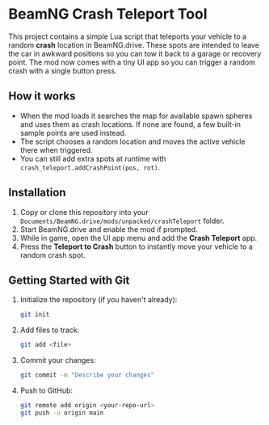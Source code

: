 # BeamNG Crash Teleport Tool

This project contains a simple Lua script that teleports your vehicle to a random **crash** location in BeamNG.drive. These spots are intended to leave the car in awkward positions so you can tow it back to a garage or recovery point. The mod now comes with a tiny UI app so you can trigger a random crash with a single button press.

## How it works
- When the mod loads it searches the map for available spawn spheres and uses them as crash locations. If none are found, a few built-in sample points are used instead.
- The script chooses a random location and moves the active vehicle there when triggered.
- You can still add extra spots at runtime with `crash_teleport.addCrashPoint(pos, rot)`.

## Installation

1. Copy or clone this repository into your `Documents/BeamNG.drive/mods/unpacked/crashTeleport` folder.
2. Start BeamNG.drive and enable the mod if prompted.
3. While in game, open the UI app menu and add the **Crash Teleport** app.
4. Press the **Teleport to Crash** button to instantly move your vehicle to a random crash spot.

## Getting Started with Git

1. Initialize the repository (if you haven't already):
   ```bash
   git init
   ```
2. Add files to track:
   ```bash
   git add <file>
   ```
3. Commit your changes:
   ```bash
   git commit -m "Describe your changes"
   ```
4. Push to GitHub:
   ```bash
   git remote add origin <your-repo-url>
   git push -u origin main
   ```

